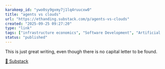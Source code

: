 ```yaml
---
karakeep_id: "ywo0sy9gxmy7j1lq4ruucxw0"
title: "agents vs clouds"
url: "https://ethanding.substack.com/p/agents-vs-clouds"
created: "2025-09-25 09:27:20"
type: "link"
tags: ["infrastructure economics", "Software Development", "Artificial Intelligence", "AI tools", "cloud computing"]
status: "published"
---
```


This is just great writing, even though there is no capital letter to be found.

[🔗 Substack](https://ethanding.substack.com/p/agents-vs-clouds)